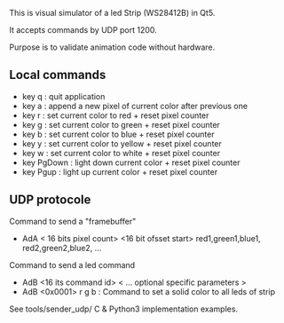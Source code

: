 This is visual simulator of a led Strip (WS28412B) in Qt5.

It accepts commands by UDP port 1200.

Purpose is to validate animation code without hardware.

Local commands
--------------
* key q : quit application
* key a : append a new pixel of current color after previous one
* key r : set current color to red + reset pixel counter
* key g : set current color to green + reset pixel counter
* key b : set current color to blue + reset pixel counter
* key y : set current color to yellow + reset pixel counter
* key w : set current color to white + reset pixel counter
* key PgDown : light down current color + reset pixel counter
* key Pgup : light up current color + reset pixel counter

UDP protocole
-------------

Command to send a "framebuffer"
* AdA < 16 bits pixel count> <16 bit ofsset start> red1,green1,blue1, red2,green2,blue2, ... 

Command to send a led command
* AdB <16 its command id> < ... optional specific parameters >
* AdB <0x0001> r g b : Command to set a solid color to all leds of strip

See tools/sender_udp/ C & Python3 implementation examples.
